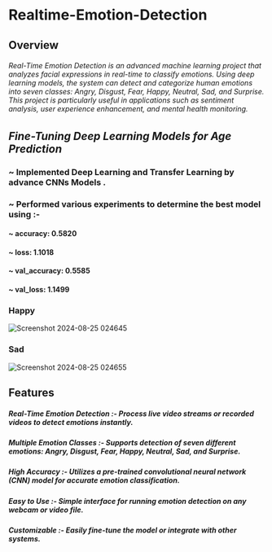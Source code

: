 # Realtime-Emotion-Detection
## Overview
######  Real-Time Emotion Detection is an advanced machine learning project that analyzes facial expressions in real-time to classify emotions. Using deep learning models, the system can detect and categorize human emotions into seven classes: Angry, Disgust, Fear, Happy, Neutral, Sad, and Surprise. This project is particularly useful in applications such as sentiment analysis, user experience enhancement, and mental health monitoring.


## ***Fine-Tuning Deep Learning Models for Age Prediction***
### ~ Implemented Deep Learning and Transfer Learning by advance CNNs Models .
### ~ Performed various experiments to determine the best model using  :- 
#### ~  accuracy: 0.5820 
#### ~  loss: 1.1018
#### ~ val_accuracy: 0.5585
#### ~ val_loss: 1.1499 

### Happy 
![Screenshot 2024-08-25 024645](https://github.com/user-attachments/assets/a0236d18-702f-4f38-a190-4944ef11a074)

### Sad
![Screenshot 2024-08-25 024655](https://github.com/user-attachments/assets/116f429b-ec86-4210-ab19-131d2d109096)

## Features
##### *Real-Time Emotion Detection :-  Process live video streams or recorded videos to detect emotions instantly.*
##### Multiple Emotion Classes  :-  Supports detection of seven different emotions: Angry, Disgust, Fear, Happy, Neutral, Sad, and Surprise.
##### High Accuracy  :-  Utilizes a pre-trained convolutional neural network (CNN) model for accurate emotion classification.
##### Easy to Use  :-  Simple interface for running emotion detection on any webcam or video file.
##### Customizable  :-  Easily fine-tune the model or integrate with other systems.
